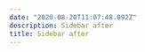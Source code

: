 ```yaml
---
date: "2020-08-20T11:07:48.092Z"
description: Sidebar after
title: Sidebar after
---
```


<!-- <center>
<!-- Place this tag where you want the button to render. 
<a class="github-button" href="https://github.com/vjeantet/hugo-theme-docport/archive/master.zip" data-icon="octicon-cloud-download" aria-label="Download vjeantet/hugo-theme-docport on GitHub">Download</a>
<!-- Place this tag where you want the button to render. 
<a class="github-button" href="https://github.com/vjeantet/hugo-theme-docport" data-icon="octicon-star" data-show-count="false" aria-label="Star vjeantet/hugo-theme-docport on GitHub">Star</a>
<!-- Place this tag where you want the button to render. 
<a class="github-button" href="https://github.com/vjeantet/hugo-theme-docport/fork" data-icon="octicon-repo-forked" data-show-count="true" aria-label="Fork vjeantet/hugo-theme-docport on GitHub">Fork</a>
</center> -->
<!-- Place this tag in your head or just before your close body tag. -->
<!-- <script async defer src="https://buttons.github.io/buttons.js"></script> -->